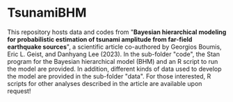 # TsunamiBHM

This repository hosts data and codes from "**Bayesian hierarchical modeling for probabilistic estimation of tsunami amplitude from far-field earthquake sources**", a scientific article co-authored by Georgios Boumis, Eric L. Geist, and Danhyang Lee (2023). In the sub-folder "code", the Stan program for the Bayesian hierarchical model (BHM) and an R script to run the model are provided. In addition, different kinds of data used to develop the model are provided in the sub-folder "data". For those interested, R scripts for other analyses described in the article are available upon request! 
